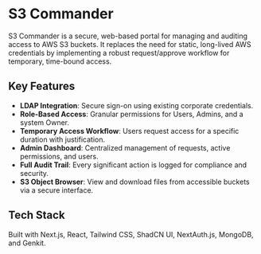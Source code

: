 # S3 Commander

S3 Commander is a secure, web-based portal for managing and auditing access to AWS S3 buckets.
It replaces the need for static, long-lived AWS credentials by implementing a robust request/approve workflow for temporary, time-bound access.

## Key Features

- **LDAP Integration**: Secure sign-on using existing corporate credentials.
- **Role-Based Access**: Granular permissions for Users, Admins, and a system Owner.
- **Temporary Access Workflow**: Users request access for a specific duration with justification.
- **Admin Dashboard**: Centralized management of requests, active permissions, and users.
- **Full Audit Trail**: Every significant action is logged for compliance and security.
- **S3 Object Browser**: View and download files from accessible buckets via a secure interface.

## Tech Stack

Built with Next.js, React, Tailwind CSS, ShadCN UI, NextAuth.js, MongoDB, and Genkit.
